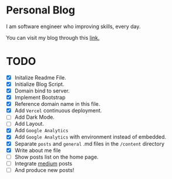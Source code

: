 # Personal Blog

I am software engineer who improving skills, every day.

You can visit my blog through this [link.](https://niyaziekinci.com)

# TODO

* [x] Initalize Readme File.
* [x] Initialize Blog Script.
* [x] Domain bind to server.
* [x] Implement Bootstrap
* [x] Reference domain name in this file.
* [x] Add `Vercel` continuous deployment.
* [ ] Add Dark Mode.
* [ ] Add Layout.
* [x] Add `Google Analytics`
* [x] Add `Google Analytics` with environment instead of embedded.
* [x] Separate `posts` and `general` .md files in the `/content` directory
* [x] Write about me file
* [ ] Show posts list on the home page.
* [ ] Integrate [medium](medium.com) posts
* [ ] And produce new posts!